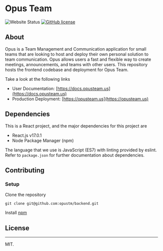 # Opus Team


![Website Status](https://img.shields.io/website?url=https%3A%2F%2Fopusteam.us) [![GitHub license](https://img.shields.io/github/license/Naereen/StrapDown.js.svg)](https://docs.opusteam.us/legal/LICENSE.md)

## About

Opus is a Team Management and Communication application for small teams that are looking to host and deploy their own personal solution to team communication. Opus allows users a fast and flexible way to create meetings, announcements, and teams with other users. This repository hosts the frontend codebase and deployment for Opus Team.

Take a look at the following links
* User Documentation: [https://docs.opusteam.us](https://docs.opusteam.us)
* Production Deployment: [https://opusteam.us](https://opusteam.us)

## Dependencies

This is a React project, and the major dependencies for this project are 
* React.js v17.0.1
* Node Package Manager (npm)

The language that we use is JavaScript (ES7) with linting provided by eslint.
Refer to `package.json` for further documentation about dependencies.

## Contributing 

### Setup

Clone the repository 

`git clone git@github.com:opustm/backend.git`

Install [npm](https://nodejs.org/en/)

## License

---
MIT.
